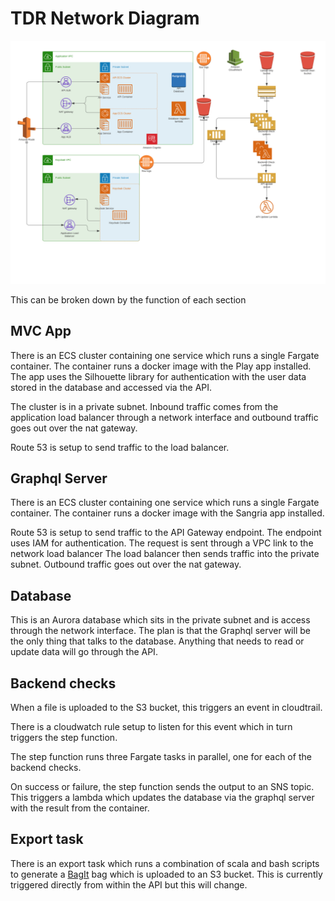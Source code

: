 # TDR Network Diagram

![diagram]

[diagram]: TDR.svg "TDR Network Diagram"

This can be broken down by the function of each section

## MVC App
There is an ECS cluster containing one service which runs a single Fargate container. The container runs a docker image with the Play app installed. The app uses the Silhouette library for authentication with the user data stored in the database and accessed via the API.

The cluster is in a private subnet. Inbound traffic comes from the application load balancer through a network interface and outbound traffic goes out over the nat gateway.

Route 53 is setup to send traffic to the load balancer. 

## Graphql Server
There is an ECS cluster containing one service which runs a single Fargate container. The container runs a docker image with the Sangria app installed.

Route 53 is setup to send traffic to the API Gateway endpoint. The endpoint uses IAM for authentication. The request is sent through a VPC link to the network load balancer
The load balancer then sends traffic into the private subnet. Outbound traffic goes out over the nat gateway.

 
## Database
This is an Aurora database which sits in the private subnet and is access through the network interface. The plan is that the Graphql server will be the only thing that talks to the database. Anything that needs to read or update data will go through the API. 

## Backend checks
When a file is uploaded to the S3 bucket, this triggers an event in cloudtrail. 

There is a cloudwatch rule setup to listen for this event which in turn triggers the step function.

The step function runs three Fargate tasks in parallel, one for each of the backend checks. 

On success or failure, the step function sends the output to an SNS topic. This triggers a lambda which updates the database via the graphql server with the result from the container.


## Export task
There is an export task which runs a combination of scala and bash scripts to generate a [BagIt](http://www.dcc.ac.uk/resources/external/bagit-library) bag which is uploaded to an S3 bucket. This is currently triggered directly from within the API but this will change. 





